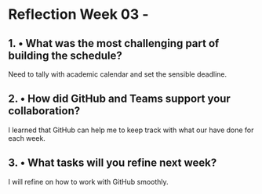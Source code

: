 # Reflection Week 03 - <Fariz Danish Bin Fadli>

## 1. •	What was the most challenging part of building the schedule?
Need to tally with academic calendar and set the sensible deadline.

## 2. •	How did GitHub and Teams support your collaboration?
I learned that GitHub can help me to keep track with what our have done for each week.

## 3. •	What tasks will you refine next week?
I will refine on how to work with GitHub smoothly.

